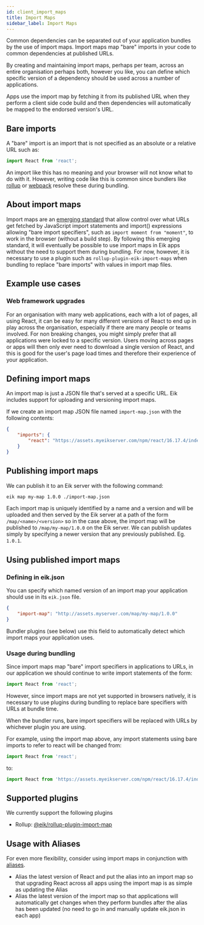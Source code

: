 ```yaml
---
id: client_import_maps
title: Import Maps
sidebar_label: Import Maps
---
```


Common dependencies can be separated out of your application bundles by the use of import maps.
Import maps map "bare" imports in your code to common dependencies at published URLs.

By creating and maintaining import maps, perhaps per team, across an entire organisation perhaps both, however you like, you can define which specific version of a dependency should be used across a number of applications. 

Apps use the import map by fetching it from its published URL when they perform a client side code build and then dependencies will automatically be mapped to the endorsed version's URL.

## Bare imports

A "bare" import is an import that is not specified as an absolute or a relative URL such as:

```js
import React from 'react';
```

An import like this has no meaning and your browser will not know what to do with it. However, writing code like this is common since bundlers like [rollup](https://rollupjs.org/) or [webpack](https://webpack.js.org/) resolve these during bundling.

## About import maps

Import maps are an [emerging standard](https://github.com/WICG/import-maps) that allow control over what URLs get fetched by JavaScript import statements and import() expressions allowing "bare import specifiers", such as `import moment from "moment"`, to work in the browser (without a build step). By following this emerging standard, it will eventually be possible to use import maps in Eik apps without the need to support them during bundling. For now, however, it is necessary to use a plugin such as `rollup-plugin-eik-import-maps` when bundling to replace "bare imports" with values in import map files.

## Example use cases

### Web framework upgrades

For an organisation with many web applications, each with a lot of pages, all using React, it can be easy for many different versions of React to end up in play across the organisation, especially if there are many people or teams involved. For non breaking changes, you might simply prefer that all applications were locked to a specific version. Users moving across pages or apps will then only ever need to download a single version of React, and this is good for the user's page load times and therefore their experience of your application.

## Defining import maps

An import map is just a JSON file that's served at a specific URL. Eik includes support for uploading and versioning import maps.

If we create an import map JSON file named `import-map.json` with the following contents:

```json
{
    "imports": {
        "react": "https://assets.myeikserver.com/npm/react/16.17.4/index.js"
    }
}
```

## Publishing import maps

We can publish it to an Eik server with the following command:

```sh
eik map my-map 1.0.0 ./import-map.json
```

Each import map is uniquely identified by a name and a version and will be uploaded and then served by the Eik server at a path of the form `/map/<name>/<version>` so in the case above, the import map will be published to `/map/my-map/1.0.0` on the Eik server. We can publish updates simply by specifying a newer version that any previously published. Eg. `1.0.1`.

## Using published import maps

### Defining in eik.json

You can specify which named version of an import map your application should use in its `eik.json` file.

```json
{
    "import-map": "http://assets.myserver.com/map/my-map/1.0.0"
}
```

Bundler plugins (see below) use this field to automatically detect which import maps your application uses.

### Usage during bundling

Since import maps map "bare" import specifiers in applications to URLs, in our application we should continue to write import statements of the form:

```js
import React from 'react';
```

However, since import maps are not yet supported in browsers natively, it is necessary to use plugins during bundling to replace bare specifiers with URLs at bundle time.

When the bundler runs, bare import specifiers will be replaced with URLs by whichever plugin you are using. 

For example, using the import map above, any import statements using bare imports to refer to react will be changed from:

```js
import React from 'react';
```

to:

```js
import React from 'https://assets.myeikserver.com/npm/react/16.17.4/index.js';
```

## Supported plugins

We currently support the following plugins

* Rollup: [@eik/rollup-plugin-import-map](https://github.com/eik-lib/rollup-plugin-import-map)

## Usage with Aliases

For even more flexibility, consider using import maps in conjunction with [aliases](/docs/client_aliases). 

* Alias the latest version of React and put the alias into an import map so that upgrading React across all apps using the import map is as simple as updating the Alias
* Alias the latest version of the import map so that applications will automatically get changes when they perform bundles after the alias has been updated (no need to go in and manually update eik.json in each app)